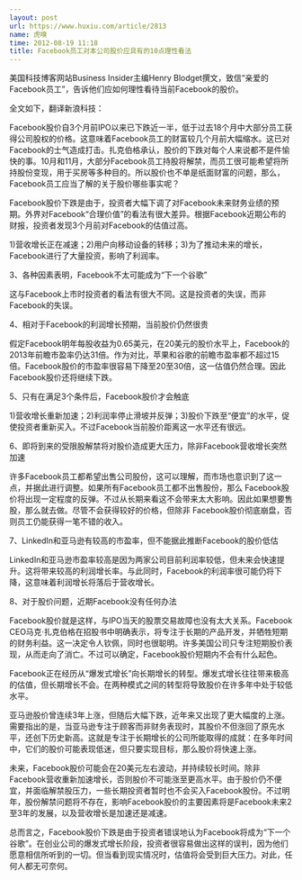 ```yaml
---
layout: post
url: https://www.huxiu.com/article/2813
name: 虎嗅
time: 2012-08-19 11:18
title: Facebook员工对本公司股价应具有的10点理性看法
---
```

美国科技博客网站Business Insider主编Henry Blodget撰文，致信“亲爱的 Facebook员工”，告诉他们应如何理性看待当前Facebook的股价。

全文如下，翻译新浪科技：

Facebook股价自3个月前IPO以来已下跌近一半，低于过去18个月中大部分员工获得公司股权的价格。这意味着Facebook员工的财富较几个月前大幅缩水。这已对Facebook的士气造成打击。扎克伯格承认，股价的下跌对每个人来说都不是件愉快的事。10月和11月，大部分Facebook员工持股将解禁，而员工很可能希望将所持股份变现，用于买房等多种目的。所以股价也不单是纸面财富的问题，那么，Facebook员工应当了解的关于股价哪些事实呢？

Facebook股价下跌是由于，投资者大幅下调了对Facebook未来财务业绩的预期。外界对Facebook“合理价值”的看法有很大差异。根据Facebook近期公布的财报，投资者发现3个月前对Facebook的估值过高。

1)营收增长正在减速；2)用户向移动设备的转移；3)为了推动未来的增长，Facebook进行了大量投资，影响了利润率。

3、各种因素表明，Facebook不太可能成为“下一个谷歌”

这与Facebook上市时投资者的看法有很大不同。这是投资者的失误，而非Facebook的失误。

4、相对于Facebook的利润增长预期，当前股价仍然很贵

假定Facebook明年每股收益为0.65美元，在20美元的股价水平上，Facebook的2013年前瞻市盈率仍达31倍。作为对比，苹果和谷歌的前瞻市盈率都不超过15倍。Facebook股价的市盈率很容易下降至20至30倍，这一估值仍然合理。因此Facebook股价还将继续下跌。

5、只有在满足3个条件后，Facebook股价才会触底

1)营收增长重新加速；2)利润率停止滑坡并反弹；3)股价下跌至“便宜”的水平，促使投资者重新买入。不过Facebook当前股价距离这一水平还有很远。

6、即将到来的受限股解禁将对股价造成更大压力，除非Facebook营收增长突然加速

许多Facebook员工都希望出售公司股份，这可以理解，而市场也意识到了这一点，并据此进行调整。如果所有Facebook员工都不出售股份，那么 Facebook股价将出现一定程度的反弹。不过从长期来看这不会带来太大影响。因此如果想要售股，那么就去做。尽管不会获得较好的价格，但除非 Facebook股价彻底崩盘，否则员工仍能获得一笔不错的收入。

7、LinkedIn和亚马逊有较高的市盈率，但不能据此推断Facebook的股价低估

LinkedIn和亚马逊市盈率较高是因为两家公司目前利润率较低，但未来会快速提升。这将带来较高的利润增长率。与此同时，Facebook的利润率很可能仍将下降，这意味着利润增长将落后于营收增长。

8、对于股价问题，近期Facebook没有任何办法

Facebook股价就是这样，与IPO当天的股票交易故障也没有太大关系。Facebook CEO马克·扎克伯格在招股书中明确表示，将专注于长期的产品开发，并牺牲短期的财务利益。这一决定令人钦佩，同时也很聪明。许多美国公司只专注短期股价表现，从而走向了消亡。不过可以确定，Facebook股价短期内不会有什么起色。

Facebook正在经历从“爆发式增长”向长期增长的转型。爆发式增长往往带来极高的估值，但长期增长不会。在两种模式之间的转型将导致股价在许多年中处于较低水平。

亚马逊股价曾连续3年上涨，但随后大幅下跌，近年来又出现了更大幅度的上涨。需要指出的是，当亚马逊专注于顾客而非财务表现时，其股价不但涨回了原先水平，还创下历史新高。这就是专注于长期增长的公司所能取得的成就：在多年时间中，它们的股价可能表现低迷，但只要实现目标，那么股价将快速上涨。

未来，Facebook股价可能会在20美元左右波动，并持续较长时间。除非Facebook营收重新加速增长，否则股价不可能涨至更高水平。由于股价仍不便宜，并面临解禁股压力，一些长期投资者暂时也不会买入Facebook股份。不过明年，股份解禁问题将不存在，影响Facebook股价的主要因素将是Facebook未来2至3年的发展，以及营收增长是加速还是减速。

总而言之，Facebook股价下跌是由于投资者错误地认为Facebook将成为“下一个谷歌”。在创业公司的爆发式增长阶段，投资者很容易做出这样的误判，因为他们愿意相信所听到的一切。但当看到现实情况时，估值将会受到巨大压力。对此，任何人都无可奈何。

